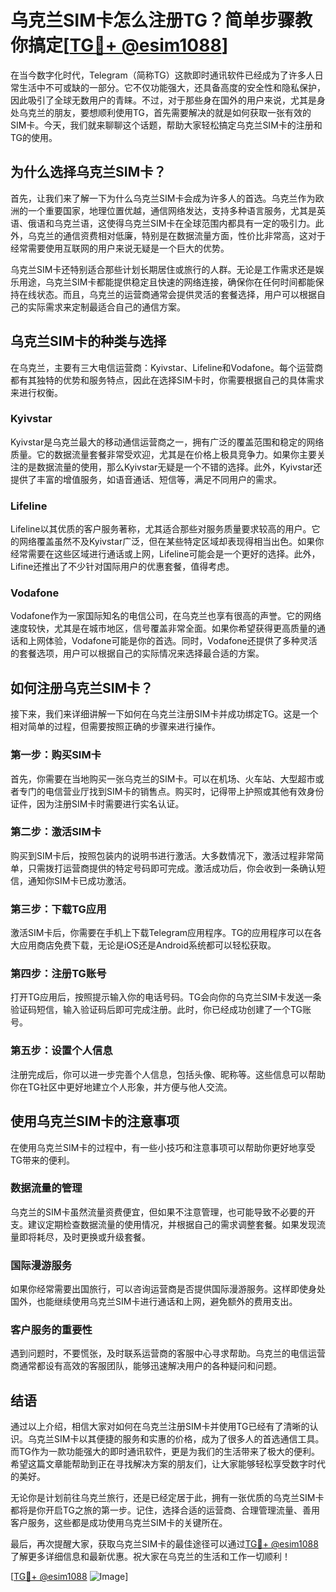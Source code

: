 # 乌克兰SIM卡怎么注册TG？简单步骤教你搞定[[TG💪+ @esim1088](https://t.me/s/esim1088)]

在当今数字化时代，Telegram（简称TG）这款即时通讯软件已经成为了许多人日常生活中不可或缺的一部分。它不仅功能强大，还具备高度的安全性和隐私保护，因此吸引了全球无数用户的青睐。不过，对于那些身在国外的用户来说，尤其是身处乌克兰的朋友，要想顺利使用TG，首先需要解决的就是如何获取一张有效的SIM卡。今天，我们就来聊聊这个话题，帮助大家轻松搞定乌克兰SIM卡的注册和TG的使用。

## 为什么选择乌克兰SIM卡？

首先，让我们来了解一下为什么乌克兰SIM卡会成为许多人的首选。乌克兰作为欧洲的一个重要国家，地理位置优越，通信网络发达，支持多种语言服务，尤其是英语、俄语和乌克兰语，这使得乌克兰SIM卡在全球范围内都具有一定的吸引力。此外，乌克兰的通信资费相对低廉，特别是在数据流量方面，性价比非常高，这对于经常需要使用互联网的用户来说无疑是一个巨大的优势。

乌克兰SIM卡还特别适合那些计划长期居住或旅行的人群。无论是工作需求还是娱乐用途，乌克兰SIM卡都能提供稳定且快速的网络连接，确保你在任何时间都能保持在线状态。而且，乌克兰的运营商通常会提供灵活的套餐选择，用户可以根据自己的实际需求来定制最适合自己的通信方案。

## 乌克兰SIM卡的种类与选择

在乌克兰，主要有三大电信运营商：Kyivstar、Lifeline和Vodafone。每个运营商都有其独特的优势和服务特点，因此在选择SIM卡时，你需要根据自己的具体需求来进行权衡。

### Kyivstar

Kyivstar是乌克兰最大的移动通信运营商之一，拥有广泛的覆盖范围和稳定的网络质量。它的数据流量套餐非常受欢迎，尤其是在价格上极具竞争力。如果你主要关注的是数据流量的使用，那么Kyivstar无疑是一个不错的选择。此外，Kyivstar还提供了丰富的增值服务，如语音通话、短信等，满足不同用户的需求。

### Lifeline

Lifeline以其优质的客户服务著称，尤其适合那些对服务质量要求较高的用户。它的网络覆盖虽然不及Kyivstar广泛，但在某些特定区域却表现得相当出色。如果你经常需要在这些区域进行通话或上网，Lifeline可能会是一个更好的选择。此外，Lifine还推出了不少针对国际用户的优惠套餐，值得考虑。

### Vodafone

Vodafone作为一家国际知名的电信公司，在乌克兰也享有很高的声誉。它的网络速度较快，尤其是在城市地区，信号覆盖非常全面。如果你希望获得更高质量的通话和上网体验，Vodafone可能是你的首选。同时，Vodafone还提供了多种灵活的套餐选项，用户可以根据自己的实际情况来选择最合适的方案。

## 如何注册乌克兰SIM卡？

接下来，我们来详细讲解一下如何在乌克兰注册SIM卡并成功绑定TG。这是一个相对简单的过程，但需要按照正确的步骤来进行操作。

### 第一步：购买SIM卡

首先，你需要在当地购买一张乌克兰的SIM卡。可以在机场、火车站、大型超市或者专门的电信营业厅找到SIM卡的销售点。购买时，记得带上护照或其他有效身份证件，因为注册SIM卡时需要进行实名认证。

### 第二步：激活SIM卡

购买到SIM卡后，按照包装内的说明书进行激活。大多数情况下，激活过程非常简单，只需拨打运营商提供的特定号码即可完成。激活成功后，你会收到一条确认短信，通知你SIM卡已成功激活。

### 第三步：下载TG应用

激活SIM卡后，你需要在手机上下载Telegram应用程序。TG的应用程序可以在各大应用商店免费下载，无论是iOS还是Android系统都可以轻松获取。

### 第四步：注册TG账号

打开TG应用后，按照提示输入你的电话号码。TG会向你的乌克兰SIM卡发送一条验证码短信，输入验证码后即可完成注册。此时，你已经成功创建了一个TG账号。

### 第五步：设置个人信息

注册完成后，你可以进一步完善个人信息，包括头像、昵称等。这些信息可以帮助你在TG社区中更好地建立个人形象，并方便与他人交流。

## 使用乌克兰SIM卡的注意事项

在使用乌克兰SIM卡的过程中，有一些小技巧和注意事项可以帮助你更好地享受TG带来的便利。

### 数据流量的管理

乌克兰的SIM卡虽然流量资费便宜，但如果不注意管理，也可能导致不必要的开支。建议定期检查数据流量的使用情况，并根据自己的需求调整套餐。如果发现流量即将耗尽，及时更换或升级套餐。

### 国际漫游服务

如果你经常需要出国旅行，可以咨询运营商是否提供国际漫游服务。这样即使身处国外，也能继续使用乌克兰SIM卡进行通话和上网，避免额外的费用支出。

### 客户服务的重要性

遇到问题时，不要慌张，及时联系运营商的客服中心寻求帮助。乌克兰的电信运营商通常都设有高效的客服团队，能够迅速解决用户的各种疑问和问题。

## 结语

通过以上介绍，相信大家对如何在乌克兰注册SIM卡并使用TG已经有了清晰的认识。乌克兰SIM卡以其便捷的服务和实惠的价格，成为了很多人的首选通信工具。而TG作为一款功能强大的即时通讯软件，更是为我们的生活带来了极大的便利。希望这篇文章能帮助到正在寻找解决方案的朋友们，让大家能够轻松享受数字时代的美好。

无论你是计划前往乌克兰旅行，还是已经定居于此，拥有一张优质的乌克兰SIM卡都将是你开启TG之旅的第一步。记住，选择合适的运营商、合理管理流量、善用客户服务，这些都是成功使用乌克兰SIM卡的关键所在。

最后，再次提醒大家，获取乌克兰SIM卡的最佳途径可以通过[TG💪+ @esim1088](https://t.me/s/esim1088)了解更多详细信息和最新优惠。祝大家在乌克兰的生活和工作一切顺利！

[[TG💪+ @esim1088](https://t.me/s/esim1088) ![Image](https://i.postimg.cc/4NQfJmqS/Snipaste-2025-05-13-00-14-12.png)]